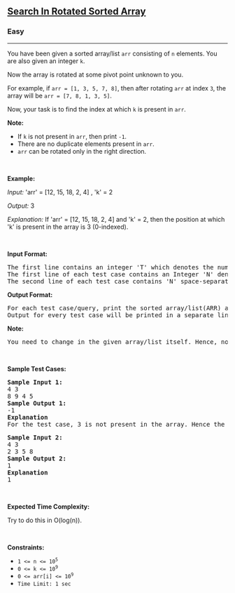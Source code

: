 <h2>
    <a href="https://www.codingninjas.com/studio/problems/search-in-rotated-sorted-array_1082554">
        Search In Rotated Sorted Array
    </a>
</h2>

<h3>Easy</h3>

<hr>

<p>
You have been given a sorted array/list <code>arr</code> consisting of <code>n</code> elements. You are also given an integer <code>k</code>.

Now the array is rotated at some pivot point unknown to you.

For example, if <code>arr = [1, 3, 5, 7, 8]</code>, then after rotating <code>arr</code> at index <code>3</code>, the array will be <code>arr = [7, 8, 1, 3, 5]</code>.

Now, your task is to find the index at which <code>k</code> is present in <code>arr</code>.

<p><strong>Note: </strong>
    <ul>
        <li>If <code>k</code> is not present in <code>arr</code>, then print <code>-1</code>.</li>
        <li>There are no duplicate elements present in <code>arr</code>.</li>
        <li><code>arr</code> can be rotated only in the right direction.</li>
    </ul>
</p>

<p>&nbsp;</p>
<p>
<strong>Example:</strong>
<p>
<em>Input: </em> 
'arr' = [12, 15, 18, 2, 4] , 'k' = 2
</p>
<p>
<em>Output: </em> 
3
</p>
<p>
<em>Explanation: </em> 
If 'arr' = [12, 15, 18, 2, 4] and 'k' = 2, then the position at which 'k' is present in the array is 3 (0-indexed).
</p>
</p>

<p>&nbsp;</p>
<p><strong>Input Format:</strong></p>
<pre>
The first line contains an integer 'T' which denotes the number of test cases or queries to be run. Then the test cases follow.
The first line of each test case contains an Integer 'N' denoting the size of the array/list.
The second line of each test case contains 'N' space-separated Integers denoting the array/list.
</pre>

<p><strong>Output Format:</strong></p>
<pre>
For each test case/query, print the sorted array/list(ARR) as space-separated Integers.
Output for every test case will be printed in a separate line.
</pre>

<p><strong>Note:</strong></p>
<pre>
You need to change in the given array/list itself. Hence, no need to return or print anything.
</pre>



<p>&nbsp;</p>
<p><strong class="TestCases">Sample Test Cases:</strong></p>
<pre>
<strong>Sample Input 1:</strong> 
4 3
8 9 4 5
<strong>Sample Output 1:</strong>
-1
<strong>Explanation</strong>
For the test case, 3 is not present in the array. Hence the output will be -1.
</pre>

<pre>
<strong>Sample Input 2:</strong> 
4 3
2 3 5 8
<strong>Sample Output 2:</strong>
1
<strong>Explanation</strong>
1
</pre>

<p>&nbsp;</p>
<p><strong>Expected Time Complexity:</strong></p>
Try to do this in O(log(n)). 

<p>&nbsp;</p>
<p><strong>Constraints:</strong></p>

<ul>
	<li><code>1 &lt;= n &lt;= 10<sup>5</sup></code></li>
	<li><code>0 &lt;= k &lt;= 10<sup>9</sup></code></li>
    <li><code>0 &lt;= arr[i] &lt;= 10<sup>9</sup></code></li>
	<li><code>Time Limit: 1 sec</code></li>
</ul>